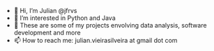 - 👋 Hi, I’m Julian @jfrvs
- 👀 I’m interested in Python and Java
- 🌱 These are some of my projects envolving data analysis, software development and more
- 📫 How to reach me: julian.vieirasilveira at gmail dot com

<!---
jfrvs/jfrvs is a ✨ special ✨ repository because its `README.md` (this file) appears on your GitHub profile.
You can click the Preview link to take a look at your changes.
--->
